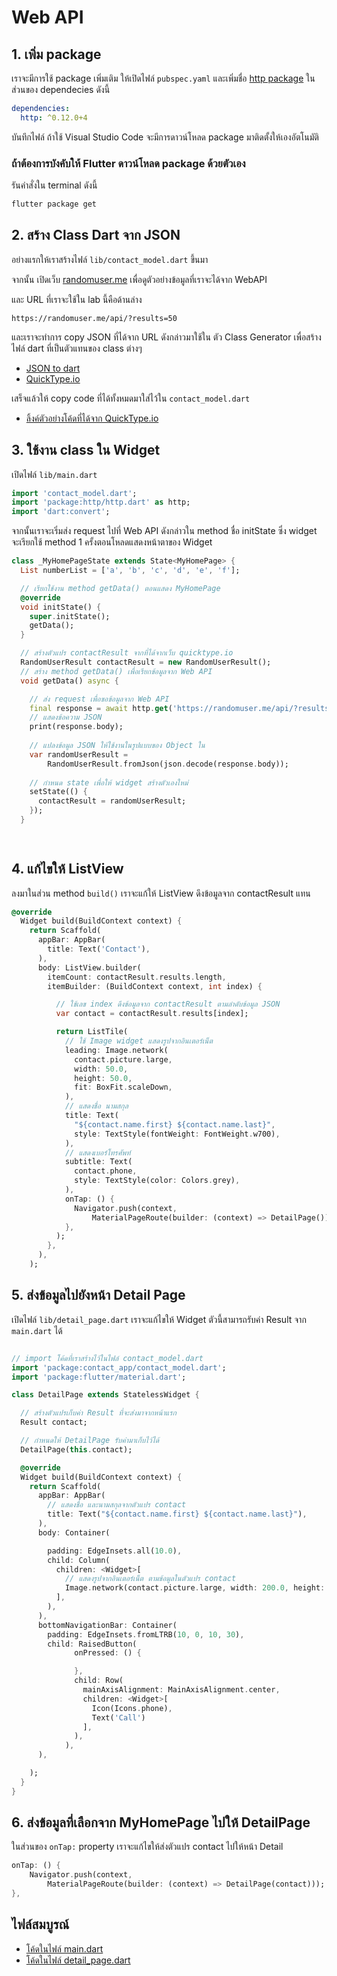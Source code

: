 
# Web API

## 1. เพิ่ม package

เราจะมีการใช้ package เพิ่มเติม ให้เปิดไฟล์ `pubspec.yaml` และเพิ่มชื่อ [http package](https://pub.dev/packages/http) ในส่วนของ dependecies ดังนี้

```yaml
dependencies:
  http: ^0.12.0+4
```

บันทึกไฟล์ ถ้าใช้ Visual Studio Code จะมีการดาวน์โหลด package มาติดตั้งให้เองอัตโนมัติ

### ถ้าต้องการบังคับให้ Flutter ดาวน์โหลด package ด้วยตัวเอง

รันคำสั่งใน terminal ดังนี้

```bash
flutter package get
```

## 2. สร้าง Class Dart จาก JSON

อย่างแรกให้เราสร้างไฟล์ `lib/contact_model.dart` ขึ้นมา

จากนั้น เปิดเว็บ [randomuser.me](https://randomuser.me/documentation#howto) เพื่อดูตัวอย่างข้อมูลที่เราจะได้จาก WebAPI

และ URL ที่เราจะใช้ใน lab นี้คือด้านล่าง

```
https://randomuser.me/api/?results=50
```

และเราจะทำการ copy JSON ที่ได้จาก URL ดังกล่าวมาใช้ใน ตัว Class Generator เพื่อสร้างไฟล์ dart ที่เป็นตัวแทนของ class ต่างๆ 

- [JSON to dart](https://javiercbk.github.io/json\_to\_dart/)
- [QuickType.io](https://quicktype.io/)

เสร็จแล้วให้ copy code ที่ได้ทั้งหมดมาใส่ไว้ใน `contact_model.dart`

- [ลิ้งค์ตัวอย่างโค้ดที่ได้จาก QuickType.io](https://gist.github.com/teerasej/f36fd04fe0dc5a1a846b4352cf82db6e)

## 3. ใช้งาน class ใน Widget 

เปิดไฟล์ `lib/main.dart`

```dart
import 'contact_model.dart';
import 'package:http/http.dart' as http;
import 'dart:convert';
```

จากนั้นเราจะเริ่มส่ง request ไปที่ Web API ดังกล่าวใน method ชื่อ initState ซึ่ง widget จะเรียกใช้ method 1 ครั้งตอนโหลดแสดงหน้าตาของ Widget 

```dart
class _MyHomePageState extends State<MyHomePage> {
  List numberList = ['a', 'b', 'c', 'd', 'e', 'f'];

  // เรียกใช้งาน method getData() ตอนแสดง MyHomePage
  @override
  void initState() {
    super.initState();
    getData();
  }

  // สร้างตัวแปร contactResult จากที่ได้จากเว็บ quicktype.io
  RandomUserResult contactResult = new RandomUserResult();
  // สร้าง method getData() เพื่อเรียกข้อมูลจาก Web API
  void getData() async {

    // ส่ง request เพื่อขอข้อมูลจาก Web API 
    final response = await http.get('https://randomuser.me/api/?results=50');
    // แสดงข้อความ JSON 
    print(response.body);
    
    // แปลงข้อมูล JSON ให้ใช้งานในรูปแบบของ Object ใน
    var randomUserResult =
        RandomUserResult.fromJson(json.decode(response.body));
    
    // กำหนด state เพื่อให้ widget สร้างตัวเองใหม่
    setState(() {
      contactResult = randomUserResult;
    });
  }

  
```

## 4. แก้ไขให้ ListView 

ลงมาในส่วน method `build()` เราจะแก้ให้ ListView ดึงข้อมูลจาก contactResult แทน 

```dart
@override
  Widget build(BuildContext context) {
    return Scaffold(
      appBar: AppBar(
        title: Text('Contact'),
      ),
      body: ListView.builder(
        itemCount: contactResult.results.length,
        itemBuilder: (BuildContext context, int index) {

          // ใช้เลข index ดึงข้อมูลจาก contactResult ตามลำดับข้อมูล JSON
          var contact = contactResult.results[index];

          return ListTile(
            // ใช้ Image widget แสดงรูปจากอินเตอร์เน็ต
            leading: Image.network(
              contact.picture.large,
              width: 50.0,
              height: 50.0,
              fit: BoxFit.scaleDown,
            ),
            // แสดงชื่อ นามสกุล
            title: Text(
              "${contact.name.first} ${contact.name.last}",
              style: TextStyle(fontWeight: FontWeight.w700),
            ),
            // แสดงเบอร์โทรศัพท์
            subtitle: Text(
              contact.phone,
              style: TextStyle(color: Colors.grey),
            ),
            onTap: () {
              Navigator.push(context,
                  MaterialPageRoute(builder: (context) => DetailPage()));
            },
          );
        },
      ),
    );
```

## 5. ส่งข้อมูลไปยังหน้า Detail Page

เปิดไฟล์ `lib/detail_page.dart` เราจะแก้ไขให้ Widget ตัวนี้สามารถรับค่า Result จาก `main.dart` ได้ 

```dart

// import โค้ดที่เราสร้างไว้ในไฟล์ contact_model.dart
import 'package:contact_app/contact_model.dart';
import 'package:flutter/material.dart';

class DetailPage extends StatelessWidget {

  // สร้างตัวแปรเก็บค่า Result ที่จะส่งมาจากหน้าแรก
  Result contact;

  // กำหนดให้ DetailPage รับค่ามาเก็บไว้ได้
  DetailPage(this.contact);

  @override
  Widget build(BuildContext context) {
    return Scaffold(
      appBar: AppBar(
        // แสดงชื่อ และนามสกุลจากตัวแปร contact
        title: Text("${contact.name.first} ${contact.name.last}"),
      ),
      body: Container(

        padding: EdgeInsets.all(10.0),
        child: Column(
          children: <Widget>[
            // แสดงรูปจากอินเตอร์เน็ต ตามข้อมูลในตัวแปร contact
            Image.network(contact.picture.large, width: 200.0, height: 200.0,),
          ],
        ),
      ),
      bottomNavigationBar: Container(
        padding: EdgeInsets.fromLTRB(10, 0, 10, 30),
        child: RaisedButton(
              onPressed: () {

              },
              child: Row(
                mainAxisAlignment: MainAxisAlignment.center,
                children: <Widget>[
                  Icon(Icons.phone),
                  Text('Call')
                ],
              ),
            ),
      ),

    );
  }
}
```

## 6. ส่งข้อมูลที่เลือกจาก MyHomePage ไปให้ DetailPage

ในส่วนของ `onTap:` property เราจะแก้ไขให้ส่งตัวแปร contact ไปให้หน้า Detail 

```dart
onTap: () {
    Navigator.push(context,
        MaterialPageRoute(builder: (context) => DetailPage(contact)));
},
```

## ไฟล์สมบูรณ์

- [โค้ดในไฟล์ main.dart](https://gist.github.com/teerasej/6c4f0d8eb763b201efdc7b1f62b88121)
- [โค้ดในไฟล์ detail_page.dart](https://gist.github.com/teerasej/330994f7a7bfe82fb1868bed3667f624)